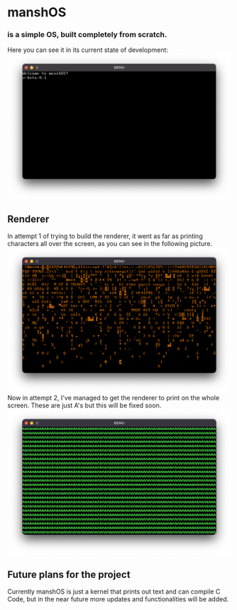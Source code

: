 # manshOS # 
### is a simple OS, built completely from scratch. ###
Here you can see it in its current state of development:
![screen](res/mansh-os.png)
## Renderer ##
In attempt 1 of trying to build the renderer, it went as far as printing characters all over the screen, as you can see in the following picture.
![renderer_attempt1](res/renderer_attempt1.png)
Now in attempt 2, I've managed to get the renderer to print on the whole screen. These are just A's but this will be fixed soon.
![renderer_attempt2](res/renderer_attempt2.png)
## Future plans for the project ##
Currently manshOS is just a kernel that prints out text and can compile C Code, but in the near future more updates and functionalities will be added.